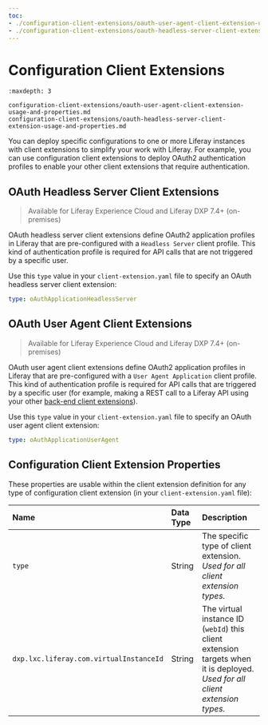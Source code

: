 ```yaml
---
toc:
- ./configuration-client-extensions/oauth-user-agent-client-extension-usage-and-properties.md
- ./configuration-client-extensions/oauth-headless-server-client-extension-usage-and-properties.md
---
```

# Configuration Client Extensions

```{toctree}
:maxdepth: 3

configuration-client-extensions/oauth-user-agent-client-extension-usage-and-properties.md
configuration-client-extensions/oauth-headless-server-client-extension-usage-and-properties.md
```

You can deploy specific configurations to one or more Liferay instances with client extensions to simplify your work with Liferay. For example, you can use configuration client extensions to deploy OAuth2 authentication profiles to enable your other client extensions that require authentication.

## OAuth Headless Server Client Extensions

> Available for Liferay Experience Cloud and Liferay DXP 7.4+ (on-premises)

OAuth headless server client extensions define OAuth2 application profiles in Liferay that are pre-configured with a `Headless Server` client profile. This kind of authentication profile is required for API calls that are not triggered by a specific user.

Use this `type` value in your `client-extension.yaml` file to specify an OAuth headless server client extension:

```yaml
type: oAuthApplicationHeadlessServer
```

## OAuth User Agent Client Extensions

> Available for Liferay Experience Cloud and Liferay DXP 7.4+ (on-premises)

OAuth user agent client extensions define OAuth2 application profiles in Liferay that are pre-configured with a `User Agent Application` client profile. This kind of authentication profile is required for API calls that are triggered by a specific user (for example, making a REST call to a Liferay API using your other [back-end client extensions](./back-end-client-extensions.md)).

Use this `type` value in your `client-extension.yaml` file to specify an OAuth user agent client extension:

```yaml
type: oAuthApplicationUserAgent
```

## Configuration Client Extension Properties

These properties are usable within the client extension definition for any type of configuration client extension (in your `client-extension.yaml` file):

| Name | Data Type | Description |
| :--- | :--- | :--- |
| `type` | String | The specific type of client extension. *Used for all client extension types.* |
| `dxp.lxc.liferay.com.virtualInstanceId` | String | The virtual instance ID (`webId`) this client extension targets when it is deployed. *Used for all client extension types.* |
